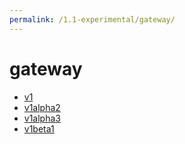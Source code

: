 ```yaml
---
permalink: /1.1-experimental/gateway/
---
```


# gateway



* [v1](v1/index.md)
* [v1alpha2](v1alpha2/index.md)
* [v1alpha3](v1alpha3/index.md)
* [v1beta1](v1beta1/index.md)